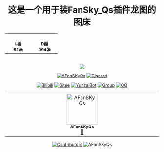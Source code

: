 <div align="center">
<h1>这是一个用于装FanSky_Qs插件龙图的图床</h1>
<!--   <img src="https://i.imgtg.com/2023/02/11/cmxuS.png" alt="BgImg"> -->
<!--   <img src="https://raw.githubusercontent.com/AFanSKyQs/AFanSKyQs/main/acg.png" alt="BgImg"> -->
  </a>
  <table>
  <tbody>
    <tr>
      <td align="center" valign="top" width="32%" ><a href="https://github.com/AFanSKyQs"><br /><sub><b>L图<br>51张</b></sub></a><br /><a href="https://github.com/AFanSKyQs/FanSky_Qs_Img/tree/main/LongTu" title="img"></a></td>
      <td align="center" valign="top" width="32%"><a href="https://github.com/AFanSKyQs"><br /><sub><b>D图<br>194张</b></sub></a><br /><a href="https://github.com/AFanSKyQs/FanSky_Qs/commits?author=AFanSKyQs" title="img"></a></td>
      </tr>
  </tbody>
</table>
<!-- ![](https://komarev.com/ghpvc/?username=AFanSKyQs) -->
<br><img src="https://count.getloli.com/get/@:fansky_qs?theme=asoul" /> <br>

[![AFanSKyQs](https://img.shields.io/badge/GitHub_AFanSKyQs-yellowgreen?logo=github)](https://github.com/AFanSKyQs)
[![Discord](https://img.shields.io/badge/Discord_FanSky_Qo-blueviolet?logo=discord)](https://twitter.com/lilianlee90/)
<!-- [![GitHub](https://img.shields.io/badge/GitHub-FanSky_Qs-black?style=flat-square&logo=github)](https://github.com/AFanSKyQs/FanSky_Qs) -->
[![Bilibili](https://img.shields.io/badge/Bilibili_繁星灬守护-ff69b4?logo=bilibili)](https://space.bilibili.com/400618772)
[![Gitee](https://img.shields.io/badge/Gitee？那是什么鸭~-blueviolet?style=flat-square&logo=gitee)](https://gitee.com/FanSky_Qs)
[![YunzaiBot](https://img.shields.io/badge/Yunzai-v3.0.0-9cf?style=flat-square&logo=dependabot)](https://gitee.com/Le-niao/Yunzai-Bot) [![Group](https://img.shields.io/badge/Q群-755794036-red?style=flat-square&logo=GroupMe&logoColor=important)](https://jq.qq.com/?_wv=1027&k=I2HCxKdM) [![QQ](https://img.shields.io/badge/QQ-3141865879-success?style=flat-square&logo=tencent-qq)](https://res.abeim.cn/api/qq/?qq=3141865879) 
<table>
  <tbody>
    <tr>
      <td align="center" valign="top" width="16%"><a href="https://github.com/AFanSKyQs"><img src="https://avatars.githubusercontent.com/u/59954030?v=4?s=100" width="100px;" alt="AFanSKyQs"/><br /><sub><b>AFanSKyQs</b></sub></a><br /><a href="https://github.com/AFanSKyQs/FanSky_Qs/commits?author=AFanSKyQs" title="Code">🌸</a></td>
      </tr>
  </tbody>
</table>

[![Contributors](https://img.shields.io/badge/Contributors-1-orange.svg?style=flat-square)](#Cntributors)
![AFanSKyQs](https://komarev.com/ghpvc/?username=AFanSkyQs)
</div>
